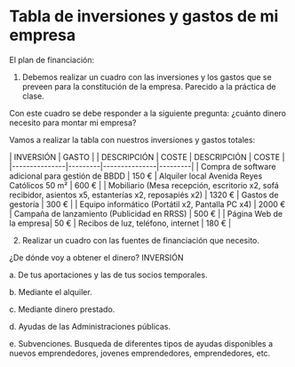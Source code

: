 # Tabla de inversiones y gastos de mi empresa

El plan de financiación:

1. Debemos realizar un cuadro con las inversiones y los gastos que se preveen 
para la constitución de la empresa. Parecido a la práctica de clase.

Con este cuadro se debe responder a la siguiente pregunta: ¿cuánto dinero 
necesito para montar mi empresa?

Vamos a realizar la tabla con nuestros inversiones y gastos totales:

|       INVERSIÓN         |          GASTO          |
|  DESCRIPCIÓN  |  COSTE  |  DESCRIPCIÓN  |  COSTE  |
|---------------|---------|---------------|---------|
| Compra de software adicional para gestión de BBDD | 150 € | Alquiler local Avenida Reyes Católicos 50 m² | 600 € |
| Mobiliario (Mesa recepción, escritorio x2, sofá recibidor, asientos x5, estanterías x2, reposapiés x2) | 1320 € | Gastos de gestoría | 300 € |
| Equipo informático (Portátil x2, Pantalla PC x4) | 2000 € | Campaña de lanzamiento (Publicidad en RRSS) | 500 € |
| Página Web de la empresa| 50 € | Recibos de luz, teléfono, internet | 180 € |


2. Realizar un cuadro con las fuentes de financiación que necesito.

¿De dónde voy a obtener el dinero? INVERSIÓN

a. De tus aportaciones y las de tus socios temporales.

b. Mediante el alquiler.

c. Mediante dinero prestado.

d. Ayudas de las Administraciones públicas.

e. Subvenciones. Busqueda de diferentes tipos de ayudas disponibles a nuevos 
emprendedores, jovenes emprendedores, emprendedores, etc. 
